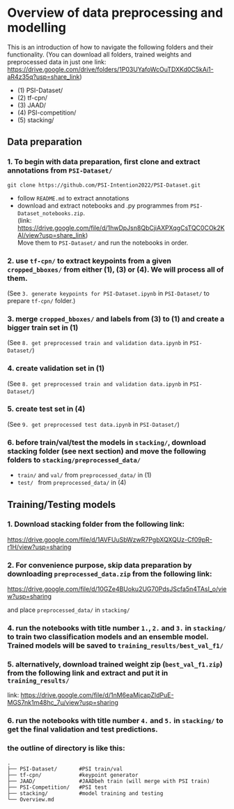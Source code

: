 # Overview of data preprocessing and modelling
This is an introduction of how to navigate the following folders and their functionality. (You can download all folders, trained weights and preprocessed data in just one link: https://drive.google.com/drive/folders/1P03UYafoWcOuTDXKd0C5kAi1-aR4z35q?usp=share_link)
* (1) PSI-Dataset/
* (2) tf-cpn/
* (3) JAAD/
* (4) PSI-competition/
* (5) stacking/ 

## Data preparation
### 1. To begin with data preparation, first clone and extract annotations from `PSI-Dataset/`
```
git clone https://github.com/PSI-Intention2022/PSI-Dataset.git
```
* follow `README.md` to extract annotations
* download and extract notebooks and .py programmes from `PSI-Dataset_notebooks.zip`. <br>
(link: https://drive.google.com/file/d/1hwDpJsn8QbCjiAXPXqgCsTQC0COk2KAI/view?usp=share_link) <br>
Move them to `PSI-Dataset/` and run the notebooks in order. 

### 2. use `tf-cpn/` to extract keypoints from a given `cropped_bboxes/` from either (1), (3) or (4). We will process all of them. <br>
(See `3. generate keypoints for PSI-Dataset.ipynb` in `PSI-Dataset/` to prepare `tf-cpn/` folder.)
### 3. merge `cropped_bboxes/` and labels from (3) to (1) and create a bigger train set in (1)
(See `8. get preprocessed train and validation data.ipynb` in `PSI-Dataset/`)
### 4. create validation set in (1) <br>
(See `8. get preprocessed train and validation data.ipynb` in `PSI-Dataset/`)
### 5. create test set in (4) <br> 
(See `9. get preprocessed test data.ipynb` in `PSI-Dataset/`)
### 6. before train/val/test the models in  `stacking/`, download stacking folder (see next section) and move the following folders to `stacking/preprocessed_data/`
* `train/` and `val/` from `preprocessed_data/` in (1)
* `test/ ` from `preprocessed_data/` in (4)

## Training/Testing models
### 1. Download stacking folder from the following link:
https://drive.google.com/file/d/1AVFUuSbWzwR7PgbXQXQUz-Cf09pR-r1H/view?usp=sharing

### 2. For convenience purpose, skip data preparation by downloading `preprocessed_data.zip` from the following link:
https://drive.google.com/file/d/10GZe4BUoku2UG70PdsJScfa5n4TAsI_o/view?usp=sharing

and place `preprocessed_data/` in `stacking/`
### 4. run the notebooks with title number `1.`, `2.` and `3.` in `stacking/` to train two classification models and an ensemble model. Trained models will be saved to `training_results/best_val_f1/`
### 5. alternatively, download trained weight zip (`best_val_f1.zip`) from the following link and extract and put it in `training_results/`
link: https://drive.google.com/file/d/1nM6eaMjcapZldPuE-MGS7nk1m48hc_7u/view?usp=sharing
### 6. run the notebooks with title number `4.` and `5.` in `stacking/` to get the final validation and test predictions. 

### the outline of directory is like this:
    .
    ├── PSI-Dataset/       #PSI train/val          
    ├── tf-cpn/            #keypoint generator             
    ├── JAAD/              #JAADbeh train (will merge with PSI train)                
    ├── PSI-Competition/   #PSI test                  
    ├── stacking/          #model training and testing
    └── Overview.md
